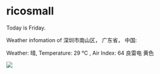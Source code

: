 # ricosmall

Today is Friday.

Weather infomation of 深圳市南山区， 广东省， 中国: 

Weather: 晴, Temperature: 29 ℃ , Air Index: 64 良雷电 黄色

<img src="https://github-readme-stats.vercel.app/api?username=ricosmall&show_icons=true" />
